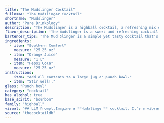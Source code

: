 ```yaml
---
title: "The Mudslinger Cocktail"
fullname: "The Mudslinger Cocktail"
shortname: "Mudslinger"
author: "Pure Drinkology"
description: "The Mudslinger is a highball cocktail, a refreshing mix of spirits, juices, and soda. Its origin is likely a Southern US invention, drawing inspiration from the region's love for sweet, easy-drinking drinks.  The combination of Southern Comfort's whiskey base with citrus and cola is a classic example of this style. "
flavor_description: "The Mudslinger is a sweet and refreshing cocktail with a unique balance of flavors.  Southern Comfort's spiced peach notes blend with the tangy citrus of orange juice and the bubbly cola, creating a complex sweetness.  The Pepsi Cola adds a touch of bitterness, while the orange juice provides a refreshing acidity.  Overall, it's a smooth and easy-drinking cocktail perfect for casual occasions. "
bartender_tips: "The Mud Slinger is a simple yet tasty cocktail that's easy to make.  The key is balance -  don't overdo the Southern Comfort, as it can easily overpower the drink.  Use fresh-squeezed orange juice whenever possible, and chill the cola for a refreshing experience.  A good muddler can help with the orange slices, but a bar spoon will do in a pinch.  Don't forget the ice!  "
ingredients:
  - item: "Southern Comfort"
    measure: "25.25 oz"
  - item: "Orange Juice"
    measure: "1 L"
  - item: "Pepsi Cola"
    measure: "25.25 oz"
instructions:
  - item: "Add all contents to a large jug or punch bowl."
  - item: "Stir well!."
glass: "Punch bowl"
category: "cocktail"
has_alcohol: true
base_spirit: "bourbon"
family: "highball"
visual: "## LLM Prompt:Imagine a **Mudslinger** cocktail. It's a vibrant, layered concoction with a **rich orange hue** at the bottom, gradually transitioning to a **deep brown** towards the top. Describe the **texture** of the cocktail. Is it **smooth and silky** or **fizzy and bubbly**? Are there **distinct layers** visible, or does it blend into a **uniform color**? Finally, mention any **decorative elements** that could enhance the visual appeal. Would it be garnished with a **citrus wedge**, a **maraschino cherry**, or something more **unexpected**? Remember to capture the **essence** of the Mudslinger's **visual charm**, using descriptive language that evokes its **flavorful appearance**. "
source: "thecocktaildb"
---
```


